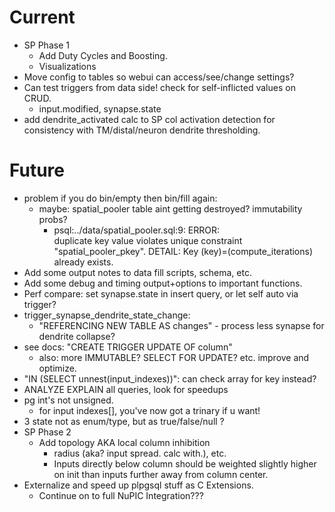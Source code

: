 # Current

* SP Phase 1
  * Add Duty Cycles and Boosting.
  * Visualizations
* Move config to tables so webui can access/see/change settings?
* Can test triggers from data side!  check for self-inflicted values on CRUD.
  * input.modified, synapse.state
* add dendrite_activated calc to SP col activation detection for consistency
  with TM/distal/neuron dendrite thresholding.

# Future

* problem if you do bin/empty then bin/fill again:
  * maybe: spatial_pooler table aint getting destroyed? immutability probs?
    * psql:../data/spatial_pooler.sql:9: ERROR:  
      duplicate key value violates unique constraint "spatial_pooler_pkey". 
      DETAIL:  Key (key)=(compute_iterations) already exists.
* Add some output notes to data fill scripts, schema, etc.
* Add some debug and timing output+options to important functions.
* Perf compare: set synapse.state in insert query, or let self auto via trigger?
* trigger_synapse_dendrite_state_change:
  * "REFERENCING NEW TABLE AS changes" - process less synapse for 
    dendrite collapse?
* see docs: "CREATE TRIGGER UPDATE OF column"
  * also: more IMMUTABLE? SELECT FOR UPDATE? etc. improve and optimize.
* "IN (SELECT unnest(input_indexes))": can check array for key instead?
* ANALYZE EXPLAIN all queries, look for speedups
* pg int's not unsigned.  
  * for input indexes[], you've now got a trinary if u want!
* 3 state not as enum/type, but as true/false/null ?
* SP Phase 2
  * Add topology AKA local column inhibition 
    * radius (aka? input spread. calc with.), etc.
    * Inputs directly below column should be weighted slightly higher on init
      than inputs further away from column center.
* Externalize and speed up plpgsql stuff as C Extensions.
  * Continue on to full NuPIC Integration???

